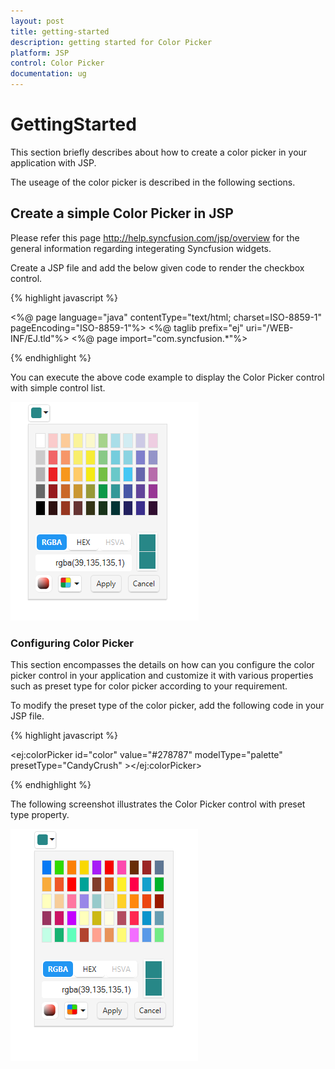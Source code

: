 ```yaml
---
layout: post
title: getting-started
description: getting started for Color Picker
platform: JSP
control: Color Picker
documentation: ug
---
```


# GettingStarted

This section briefly describes about how to create a color picker in your application with JSP.

The useage of the color picker is described in the following sections.

## Create a simple Color Picker in JSP

Please refer this page http://help.syncfusion.com/jsp/overview for the general information regarding integerating Syncfusion widgets.

Create a JSP file and add the below given code to render the checkbox control. 

{% highlight javascript %}

<%@ page language="java" contentType="text/html; charset=ISO-8859-1"
   pageEncoding="ISO-8859-1"%>
<%@ taglib prefix="ej" uri="/WEB-INF/EJ.tld"%>
<%@ page import="com.syncfusion.*"%>
<!DOCTYPE html PUBLIC "-//W3C//DTD HTML 4.01 Transitional//EN" "http://www.w3.org/TR/html4/loose.dtd">
<html>
<head>
<meta http-equiv="Content-Type" content="text/html; charset=ISO-8859-1">
<script type="text/javascript" src="Scripts/jquery-3.1.1.min.js"></script>
<link href="Content/ejthemes/material/ej.web.all.min.css" rel="stylesheet" />
<script type="text/javascript" src="Scripts/ej.web.all.min.js"></script>
<title>Color Picker</title>
<style>
 .control{
margin-left: 10%;
}

.cols-sample-area {
		width: 100%;
}
</style>
</head>
<div class="cols-sample-area">
<div class="control">
<ej:colorPicker id="color" value="#278787" modelType="palette"> </ej:colorPicker>
</div>
</div>
</html>

{% endhighlight %}

You can execute the above code example to display the Color Picker control with simple control list.

![](getting-started_images/colorpicker.png) 

### Configuring Color Picker

This section encompasses the details on how can you configure the color picker control in your application and customize it with various properties such as preset type for color picker according to your requirement.

To modify the preset type of the color picker, add the following code in your JSP file.

{% highlight javascript %}

<ej:colorPicker id="color" value="#278787" modelType="palette" presetType="CandyCrush" ></ej:colorPicker>

{% endhighlight %}

The following screenshot illustrates the Color Picker control with preset type property.

![](getting-started_images/colorpickerpreset.png) 

